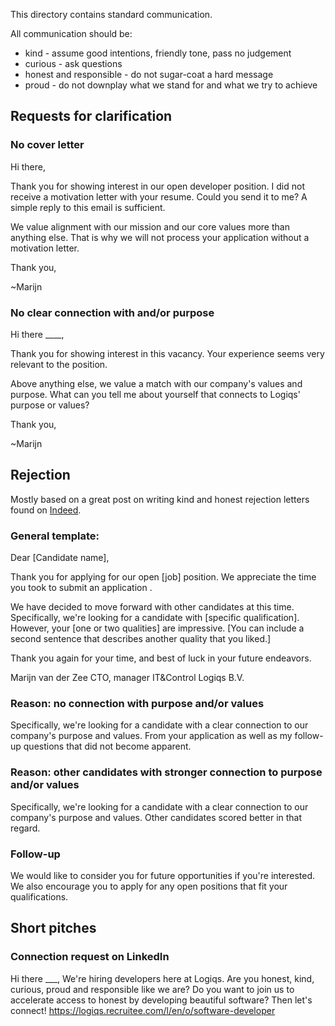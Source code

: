 This directory contains standard communication.

All communication should be:

 * kind - assume good intentions, friendly tone, pass no judgement
 * curious - ask questions
 * honest and responsible - do not sugar-coat a hard message
 * proud - do not downplay what we stand for and what we try to achieve

## Requests for clarification

### No cover letter

Hi there,

Thank you for showing interest in our open developer position.
I did not receive a motivation letter with your resume.
Could you send it to me? A simple reply to this email is sufficient.

We value alignment with our mission and our core values more than anything else.
That is why we will not process your application without a motivation letter.

Thank you,

~Marijn


### No clear connection with and/or purpose


Hi there ____,

Thank you for showing interest in this vacancy. Your experience seems very relevant to the position.

Above anything else, we value a match with our company's values and purpose. 
What can you tell me about yourself that connects to Logiqs' purpose or values?

Thank you,

~Marijn


## Rejection

Mostly based on a great post on writing kind and honest rejection letters found on [Indeed].

 [Indeed]: https://www.indeed.com/career-advice/career-development/how-to-write-rejection-letter

### General template:


Dear [Candidate name],

Thank you for applying for our open [job] position. 
We appreciate the time you took to submit an application .

We have decided to move forward with other candidates at this time. Specifically, we're looking for a candidate with [specific qualification]. However, your [one or two qualities] are impressive. [You can include a second sentence that describes another quality that you liked.]

Thank you again for your time, and best of luck in your future endeavors.

Marijn van der Zee
CTO, manager IT&Control
Logiqs B.V.

### Reason: no connection with purpose and/or values

Specifically, we're looking for a candidate with a clear connection to our company's purpose and values. From your application as well as my follow-up questions that did not become apparent.

### Reason: other candidates with stronger connection to purpose and/or values

Specifically, we're looking for a candidate with a clear connection to our company's purpose and values.
Other candidates scored better in that regard.
### Follow-up

We would like to consider you for future opportunities if you're interested. We also encourage you to apply for any open positions that fit your qualifications.

## Short pitches

### Connection request on LinkedIn

Hi there ___,
We're hiring developers here at Logiqs. 
Are you honest, kind, curious, proud and responsible like we are?
Do you want to join us to accelerate access to honest by developing beautiful software?
Then let's connect!
https://logiqs.recruitee.com/l/en/o/software-developer